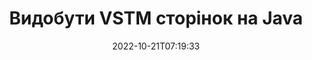 ---
############################# Static ############################
layout: "auto-gen-merger"
date: 2022-10-21T07:19:33
draft: false
otherformats: epub html mht mhtml odp ods odt one otp ott pdf pps ppsx ppt pptx rtf

############################# Head ############################
head_title: "Видобути VSTM сторінки в Java"
head_description: "Швидко видобувайте сторінки з файлу VSTM у Java. Збережіть новий документ, що містить вибрані сторінки, за допомогою API злиття документів."

############################# Header ############################
title: "Видобути VSTM сторінок на Java"
description: "Витягніть VSTM сторінки з кількома рядками коду Java."
bg_image: "https://cms.admin.containerize.com/templates/aspose/App_Themes/V3/images/bg/header1.png"
bg_overlay: false
button:
    enable: true
    icon: "fas fa-arrow-down"
    label: "Завантажте безкоштовну пробну версію"
    link: "https://downloads.groupdocs.com/merger/java"

############################# SubMenu ############################
submenu:
    enable: true

    left:
        img_alt: "GroupDocs.Merger for Java"
        image: "https://cms.admin.containerize.com/templates/groupdocs/images/product-logos/90x90-noborder/groupdocs-merger-java.png"
        product: "GroupDocs.Merger"
        platform: "Java"

    middle:
        button:

            # button loop
            - link: "https://apireference.groupdocs.com/merger/java"
              text: "Довідник API"

            # button loop
            - link: "https://github.com/groupdocs-merger"
              text: "Приклади коду"

            # button loop
            - link: "https://products.groupdocs.app/merger/family"
              text: "Живі демонстрації"

            # button loop
            - link: "https://purchase.groupdocs.com/pricing/merger/java"
              text: "Ціноутворення"

    right:
        link_download: "https://downloads.groupdocs.com/merger"
        link_learn: "https://docs.groupdocs.com/merger/java"
        link_buy: "https://purchase.groupdocs.com"

############################# About ############################
about:
    enable: true
    title: "Про API GroupDocs.Merger for Java"
    content: |
        [GroupDocs.Merger for Java](/uk/merger/java/) пропонує просте рішення для безпечного об’єднання та розділення між широким діапазоном форматів документів, включаючи PDF, Microsoft Office (Word, Excel, PowerPoint). , OneNote), OpenDocument, HTML, зображення та багато іншого в програмах Java. Додавши лише кілька рядків коду, виконайте кілька операцій з документами, наприклад переміщення, видалення, поворот, заміну, вилучення або зміну орієнтації сторінок у документах. API об’єднання документів також підтримує попередній перегляд сторінок документа як зображення для аналізу структури документа, форматування та вмісту на сторінці.
        
        GroupDocs.Merger API є правильним вибором для корпоративних рішень, яким потрібні функції вилучення сторінок файлів. Ці API добре підтримуються на всіх основних операційних системах і платформах, включаючи J2SE 7.0 (1.7), J2SE 8.0 (1.8), Java 10.

############################# Steps ############################
steps:
    enable: true
    title_left: "Видобути VSTM сторінки файлу в Java"
    content_left: |
        [GroupDocs.Merger for Java](/uk/merger/java/) дозволяє розробникам Java легко видобувати потрібні сторінки з файлу VSTM і зберігати його як новий файл, що містить вибрані сторінки, виконавши кілька простих кроків.
        
        * Ініціалізуйте **ExtractOptions** номерами сторінок, які мають з’явитися в кінцевому документі.
        * Створіть новий екземпляр **Merger** і передайте вихідний шлях до документа як параметр конструктора.
        * Викличте **extractPages** і передайте об’єкт **ExtractOptions**.
        * Викличте **save** і вкажіть шлях до файлу для збереження отриманого документа.

    title_right: "Системні вимоги"
    content_right: |
        API GroupDocs.Merger for Java підтримуються на всіх основних платформах і операційних системах. Перш ніж виконувати наведений нижче код, переконайтеся, що у вашій системі встановлено такі передумови.

        * Операційні системи: Microsoft Windows, Linux, MacOS
        * Середовища розробки: NetBeans, IntelliJ IDEA, Eclipse
        * Каркаси: J2SE 7.0 (1.7), J2SE 8.0 (1.8), Java 10
        * Завантажте останню версію GroupDocs.Merger for Java з [Maven](https://repository.groupdocs.com/webapp/#/artifacts/browse/tree/General/repo/com/groupdocs/groupdocs-merger)
         
    code: |
     {{% merger/additional-styles %}}
     {{< merger/code-merger title="Як видобути сторінки файлу VSTM за допомогою прикладу коду Java">}}

        ```java    
        // Розпакуйте сторінки файлу VSTM за допомогою GroupDocs.Merger API
        // Ініціалізувати клас ExtractOptions вибраними номерами сторінок
        ExtractOptions extractOptions = new ExtractOptions(new int[] { 2, 5 });

        // Створення екземпляра злиття з вхідним документом VSTM
        Merger merger = new Merger("input.vstm");

        // Викличте метод extractPages і передайте йому об’єкт ExtractOptions
        merger.extractPages(extractOptions);
    
        // Викличте метод збереження, щоб зберегти вихідний документ із вилученими сторінками
        merger.save("output.vstm");
        ```
     {{< /merger/code-merger >}}

############################# Demos ############################
demos:
    enable: true
    title: "Демонстрації в реальному часі – витягніть VSTM сторінок онлайн"
    content: |
       Розпакуйте сторінки файлу VSTM просто зараз, відвідавши веб-сайт [GroupDocs.Merger Live Demos](https://products.groupdocs.app/splitter/extract-pages/vstm).
       Жива демонстрація має такі переваги.
        
############################# About Formats ############################
about_formats:
    enable: true

############################# More Formats ############################
more_formats:
    enable: true
    title: "Вилучення сторінок з документів інших форматів"
    content: |
        Java API об’єднання та розділення документів для форматів файлів і зображень. Розпакуйте деякі з популярних форматів файлів, як зазначено нижче.

############################# Back to top ###############################
back_to_top:
    enable: true
---